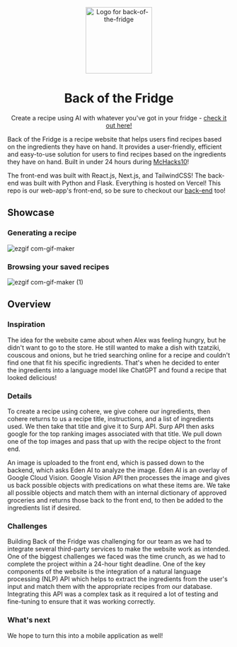 <p align="center">
  <img src="https://user-images.githubusercontent.com/63019625/215618136-732a09ab-a732-4607-a4f5-f8b5a5a84bd8.png" width="150" alt="Logo for back-of-the-fridge" />
</p>


<h1 align="center">
  Back of the Fridge
</h1>

<p align="center">
  Create a recipe using AI with whatever you've got in your fridge - <a rel="noopener noreferrer" target="_blank" href="https://back-of-the-fridge.vercel.app/">check it out here!</a> 
</p>

Back of the Fridge is a recipe website that helps users find recipes based on the ingredients they have on hand. It provides a user-friendly, efficient and easy-to-use solution for users to find recipes based on the ingredients they have on hand. Built in under 24 hours during [McHacks10](https://devpost.com/software/back-of-the-fridge?ref_content=my-projects-tab&ref_feature=my_projects)!

The front-end was built with React.js, Next.js, and TailwindCSS! The back-end was built with Python and Flask. Everything is hosted on Vercel! This repo is our web-app's front-end, so be sure to checkout our [back-end](https://github.com/arikaufman/McHack10-BackOfTheFridge-BackEnd) too! 

## Showcase

### Generating a recipe
![ezgif com-gif-maker](https://user-images.githubusercontent.com/63019625/215616051-2cd449c7-faa2-48b6-876c-8e55afc87563.gif)

### Browsing your saved recipes
![ezgif com-gif-maker (1)](https://user-images.githubusercontent.com/63019625/215616833-922590ef-8539-4bf7-9777-c3eef341fd2e.gif)

## Overview

### Inspiration
The idea for the website came about when Alex was feeling hungry, but he didn't want to go to the store. He still wanted to make a dish with tzatziki, couscous and onions, but he tried searching online for a recipe and couldn't find one that fit his specific ingredients. That's when he decided to enter the ingredients into a language model like ChatGPT and found a recipe that looked delicious!

### Details
To create a recipe using cohere, we give cohere our ingredients, then cohere returns to us a recipe title, instructions, and a list of ingredients used. We then take that title and give it to Surp API. Surp API then asks google for the top ranking images associated with that title. We pull down one of the top images and pass that up with the recipe object to the front end.

An image is uploaded to the front end, which is passed down to the backend, which asks Eden AI to analyze the image. Eden AI is an overlay of Google Cloud Vision. Google Vision API then processes the image and gives us back possible objects with predications on what these items are. We take all possible objects and match them with an internal dictionary of approved groceries and returns those back to the front end, to then be added to the ingredients list if desired.

### Challenges
Building Back of the Fridge was challenging for our team as we had to integrate several third-party services to make the website work as intended. One of the biggest challenges we faced was the time crunch, as we had to complete the project within a 24-hour tight deadline. One of the key components of the website is the integration of a natural language processing (NLP) API which helps to extract the ingredients from the user's input and match them with the appropriate recipes from our database. Integrating this API was a complex task as it required a lot of testing and fine-tuning to ensure that it was working correctly.

### What's next
We hope to turn this into a mobile application as well!
